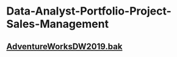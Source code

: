 # Data-Analyst-Portfolio-Project-Sales-Management

## <a href="https://learn.microsoft.com/en-us/sql/samples/adventureworks-install-configure?view=sql-server-ver16&tabs=ssms" target="_blank">AdventureWorksDW2019.bak</a>
